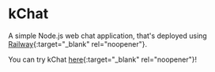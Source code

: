 # kChat
A simple Node.js web chat application, that's deployed using [Railway](https://railway.app){:target="_blank" rel="noopener"}.

You can try kChat [here](https://nodejs-production-0027.up.railway.app/){:target="_blank" rel="noopener"}!
